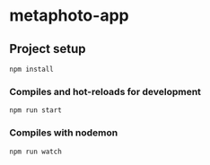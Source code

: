 # metaphoto-app

## Project setup
```
npm install
```

### Compiles and hot-reloads for development
```
npm run start
```

### Compiles with nodemon
```
npm run watch
```
